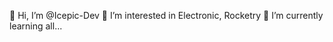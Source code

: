 👋 Hi, I’m @Icepic-Dev
👀 I’m interested in Electronic, Rocketry
🌱 I’m currently learning all...
<!---
Icepic-Dev/Icepic-Dev is a ✨ special ✨ repository because its `README.md` (this file) appears on your GitHub profile.
You can click the Preview link to take a look at your changes.
--->
